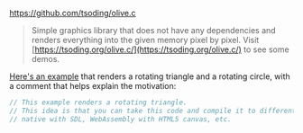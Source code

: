 https://github.com/tsoding/olive.c

> Simple graphics library that does not have any dependencies and renders everything into the given memory pixel by pixel. Visit [https://tsoding.org/olive.c/](https://tsoding.org/olive.c/) to see some demos.

[Here's an example](https://github.com/tsoding/olive.c/blob/master/demos/triangle.c) that renders a rotating triangle and a rotating circle, with a comment that helps explain the motivation:

```c
// This example renders a rotating triangle.
// This idea is that you can take this code and compile it to different platforms with different rendering machanisms:
// native with SDL, WebAssembly with HTML5 canvas, etc.
```